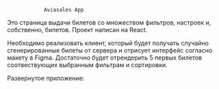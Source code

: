                 Aviasales App
Это страница выдачи билетов со множеством фильтров, настроек и, собственно, билетов. Проект написан на React.

Необходимо реализовать клиент, который будет получать случайно сгенерированные билеты от сервера и отрисует интерфейс согласно макету в Figma. Достаточно будет отрендерить 5 первых билетов соотвествующих выбранным фильтрам и сортировки.

Развернутое приложение:

